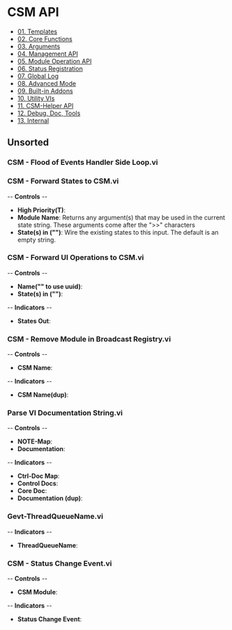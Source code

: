 # CSM API

- [01. Templates](./VI%20Description(EN)%20-%2001.%20Templates.md)
- [02. Core Functions](./VI%20Description(EN)%20-%2002.%20Core%20Functions.md)
- [03. Arguments](./VI%20Description(EN)%20-%2003.%20Arguments.md)
- [04. Management API](./VI%20Description(EN)%20-%2004%20.Management%20API.md)
- [05. Module Operation API](./VI%20Description(EN)%20-%2005.%20Module%20Operation%20API.md)
- [06. Status Registration](./VI%20Description(EN)%20-%2006.%20Status%20Registration.md)
- [07. Global Log](./VI%20Description(EN)%20-%2007.%20Global%20Log.md)
- [08. Advanced Mode](./VI%20Description(EN)%20-%2008.%20Advance%20Modes.md)
- [09. Built-in Addons](./VI%20Description(EN)%20-%2009.%20Build-in%20Addons.md)
- [10. Utility VIs](./VI%20Description(EN)%20-%2010.%20Utility%20VIs.md)
- [11. CSM-Helper API](./VI%20Description(EN)%20-%2011.%20CSM-Helper%20API.md)
- [12. Debug, Doc, Tools](./VI%20Description(EN)%20-%2012.%20Debug,Doc,Tools.md)
- [13. Internal](./VI%20Description(EN)%20-%2013.%20Internal.md)

## Unsorted

### CSM - Flood of Events Handler Side Loop.vi

### CSM - Forward States to CSM.vi

-- <b>Controls</b> --
- <b>High Priority(T)</b>:
- <b>Module Name</b>: Returns any argument(s) that may be used in the current state string. These arguments come after the ">>" characters
- <b>State(s) in ("")</b>: Wire the existing states to this input. The default is an empty string.

### CSM - Forward UI Operations to CSM.vi

-- <b>Controls</b> --
- <b>Name("" to use uuid)</b>:
- <b>State(s) in ("")</b>:

-- <b>Indicators</b> --
- <b>States Out</b>:

### CSM - Remove Module in Broadcast Registry.vi

-- <b>Controls</b> --
- <b>CSM Name</b>:

-- <b>Indicators</b> --
- <b>CSM Name(dup)</b>:

### Parse VI Documentation String.vi

-- <b>Controls</b> --
- <b>NOTE-Map</b>:
- <b>Documentation</b>:

-- <b>Indicators</b> --
- <b>Ctrl-Doc Map</b>:
- <b>Control Docs</b>:
- <b>Core Doc</b>:
- <b>Documentation (dup)</b>:

### Gevt-ThreadQueueName.vi

-- <b>Indicators</b> --
- <b>ThreadQueueName</b>:

### CSM - Status Change Event.vi

-- <b>Controls</b> --
- <b>CSM Module</b>:

-- <b>Indicators</b> --
- <b>Status Change Event</b>: